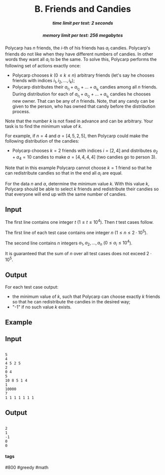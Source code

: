 <h1 style='text-align: center;'> B. Friends and Candies</h1>

<h5 style='text-align: center;'>time limit per test: 2 seconds</h5>
<h5 style='text-align: center;'>memory limit per test: 256 megabytes</h5>

Polycarp has $n$ friends, the $i$-th of his friends has $a_i$ candies. Polycarp's friends do not like when they have different numbers of candies. In other words they want all $a_i$ to be the same. To solve this, Polycarp performs the following set of actions exactly once: 

* Polycarp chooses $k$ ($0 \le k \le n$) arbitrary friends (let's say he chooses friends with indices $i_1, i_2, \ldots, i_k$);
* Polycarp distributes their $a_{i_1} + a_{i_2} + \ldots + a_{i_k}$ candies among all $n$ friends. During distribution for each of $a_{i_1} + a_{i_2} + \ldots + a_{i_k}$ candies he chooses new owner. That can be any of $n$ friends. Note, that any candy can be given to the person, who has owned that candy before the distribution process.

Note that the number $k$ is not fixed in advance and can be arbitrary. Your task is to find the minimum value of $k$.

For example, if $n=4$ and $a=[4, 5, 2, 5]$, then Polycarp could make the following distribution of the candies: 

* Polycarp chooses $k=2$ friends with indices $i=[2, 4]$ and distributes $a_2 + a_4 = 10$ candies to make $a=[4, 4, 4, 4]$ (two candies go to person $3$).

Note that in this example Polycarp cannot choose $k=1$ friend so that he can redistribute candies so that in the end all $a_i$ are equal.

For the data $n$ and $a$, determine the minimum value $k$. With this value $k$, Polycarp should be able to select $k$ friends and redistribute their candies so that everyone will end up with the same number of candies.

## Input

The first line contains one integer $t$ ($1 \le t \le 10^4$). Then $t$ test cases follow.

The first line of each test case contains one integer $n$ ($1 \le n \le 2 \cdot 10^5$).

The second line contains $n$ integers $a_1, a_2, \ldots, a_n$ ($0 \le a_i \le 10^4$).

It is guaranteed that the sum of $n$ over all test cases does not exceed $2 \cdot 10^5$.

## Output

For each test case output: 

* the minimum value of $k$, such that Polycarp can choose exactly $k$ friends so that he can redistribute the candies in the desired way;
* "-1" if no such value $k$ exists.
## Example

## Input


```

5
4
4 5 2 5
2
0 4
5
10 8 5 1 4
1
10000
7
1 1 1 1 1 1 1

```
## Output


```

2
1
-1
0
0

```


#### tags 

#800 #greedy #math 
